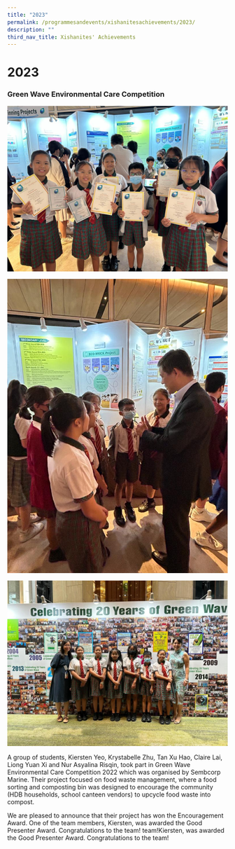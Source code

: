```yaml
---
title: "2023"
permalink: /programmesandevents/xishanitesachievements/2023/
description: ""
third_nav_title: Xishanites' Achievements
---
```

# **2023**

### Green Wave Environmental Care Competition 

![](/images/341693247_187169010799069_5793522920645144169_n.jpg)

![](/images/341704483_2598564293627857_5758162696066668764_n.jpg)

![](/images/341714075_776761270505914_2303283629360175590_n.jpg)


A group of students, Kiersten Yeo, Krystabelle Zhu, Tan Xu Hao, Claire Lai, Liong Yuan Xi and Nur Asyalina Risqin, took part in Green Wave Environmental Care Competition 2022 which was organised by Sembcorp Marine. Their project focused on food waste management, where a food sorting and composting bin was designed to encourage the community (HDB households, school canteen vendors) to upcycle food waste into compost.

We are pleased to announce that their project has won the Encouragement Award. One of the team members, Kiersten, was awarded the Good Presenter Award. Congratulations to the team!
team!Kiersten, was awarded the Good Presenter Award. Congratulations to the team!